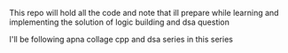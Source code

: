This repo will hold all the code and note that ill prepare while learning and implementing the solution of logic building and dsa question 

I'll be following apna collage cpp and dsa series in this series 